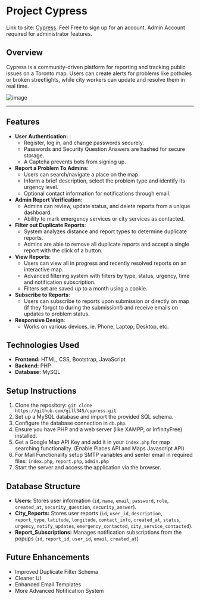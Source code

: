 <h1>Project Cypress</h1>

Link to site: <a href="https://cypress.great-site.net/">Cypress</a>. Feel Free to sign up for an account. Admin Account required for administrator features.


## Overview
Cypress is a community-driven platform for reporting and tracking public issues on a Toronto map. Users can create alerts for problems like potholes or broken streetlights, while city workers can update and resolve them in real time.

![image](https://github.com/user-attachments/assets/11a1d39f-cc6d-49aa-830f-70b8a77ec9c2)

<hr>





## Features
- **User Authentication:** :
  - Register, log in, and change passwords securely.
  - Passwords and Security Question Answers are hashed for secure storage.
  - A Captcha prevents bots from signing up.
- **Report a Problem To Admins**:
  - Users can search/navigate a place on the map.
  - Inform a brief description, select the problem type and identify its urgency level.
  - Optional contact information for notifications through email.
- **Admin Report Verification**:
  - Admins can review, update status, and delete reports from a unique dashboard.
  - Ability to mark emergency services or city services as contacted.
- **Filter out Duplicate Reports**:
  - System analyzes distance and report types to determine duplicate reports.
  - Admins are able to remove all duplicate reports and accept a single report with the click of a button.
- **View Reports**:
  - Users can view all in progress and recently resolved reports on an interactive map.
  - Advanced filtering system with filters by type, status, urgency, time and notification subscription.
  - Filters set are saved up to a month using a cookie.
- **Subscribe to Reports**:
  - Users can subscribe to reports upon submission or directly on map (if they forgot to during the submission!) and receive emails on updates to problem status.
- **Responsive Design**:
  - Works on various devices, ie. Phone, Laptop, Desktop, etc. 

## Technologies Used
- **Frontend:** HTML, CSS, Bootstrap, JavaScript
- **Backend:** PHP
- **Database:** MySQL

## Setup Instructions
1. Clone the repository: `git clone https://github.com/gill345/cypress.git`
2. Set up a MySQL database and import the provided SQL schema.
3. Configure the database connection in `db.php`.
4. Ensure you have PHP and a web server (like XAMPP, or InfinityFree) installed.
5. Get a Google Map API Key and add it in your `index.php` for map searching functionality. (Enable Places API and Maps Javascript API)
6. For Mail Functionality setup SMTP variables and senter email in required files: `index.php`, `report.php`, `admin.php`
7. Start the server and access the application via the browser.

## Database Structure
- **Users:** Stores user information (`id`, `name`, `email`, `password`, `role`, `created_at`, `security_question`, `security_answer`).
- **City_Reports:** Stores user reports (`id`, `user_id`, `description`, `report_type`, `latitude`, `longitude`, `contact_info`, `created_at`, `status`, `urgency`, `notify_updates`, `emergency_contacted`, `city_service_contacted`).
- **Report_Subscriptions:** Manages notification subscriptions from the popups (`id`, `report_id`, `user_id`, `email`, `created_at`)


## Future Enhancements
- Improved Duplicate Filter Schema
- Cleaner UI
- Enhanced Email Templates
- More Advanced Notification System 
